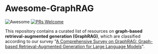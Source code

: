 # Awesome-GraphRAG
![Awesome](https://cdn.rawgit.com/sindresorhus/awesome/d7305f38d29fed78fa85652e3a63e154dd8e8829/media/badge.svg)
[![PRs Welcome](https://img.shields.io/badge/GraphRAG-welcome-green.svg)](https://github.com/DEEP-PolyU/Awesome-GraphRAG) 

This repository contains a curated list of resources on **graph-based retrieval-augmented generation (GraphRAG)**, which are classified according to our survey "[A Comprehensive Survey on GraphRAG: Graph-based Retrieval-Augmented Generation for Large Language Models]()".


